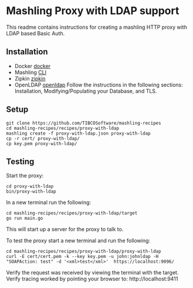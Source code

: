 # Mashling Proxy with LDAP support

This readme contains instructions for creating a mashling HTTP proxy with
LDAP based Basic Auth.

## Installation
* Docker [docker](https://www.docker.com)
* Mashling [CLI](https://github.com/TIBCOSoftware/mashling)
* Zipkin [zipkin](http://zipkin.io/pages/quickstart)
* OpenLDAP [openldap](https://help.ubuntu.com/lts/serverguide/openldap-server.html) Follow the instructions in the following sections: Installation, Modifying/Populating your Database, and TLS.

## Setup
```
git clone https://github.com/TIBCOSoftware/mashling-recipes
cd mashling-recipes/recipes/proxy-with-ldap
mashling create -f proxy-with-ldap.json proxy-with-ldap
cp -r cert/ proxy-with-ldap/
cp key.pem proxy-with-ldap/
```

## Testing
Start the proxy:
```
cd proxy-with-ldap
bin/proxy-with-ldap
```
In a new terminal run the following:
```
cd mashling-recipes/recipes/proxy-with-ldap/target
go run main.go
```
This will start up a server for the proxy to talk to.

To test the proxy start a new terminal and run the following:
```
cd mashling-recipes/recipes/proxy-with-ldap/proxy-with-ldap
curl -E cert/cert.pem -k --key key.pem -u john:johnldap -H "SOAPAction: test" -d '<xml>test</xml>'  https://localhost:9096/
```
Verify the request was received by viewing the terminal with the target.
Verify tracing worked by pointing your browser to: http://localhost:9411
